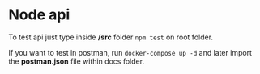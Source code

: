 # Node api

To test api just type inside **/src** folder `npm test` on root folder.

If you want to test in postman, run `docker-compose up -d` and later import the **postman.json** file within docs folder.